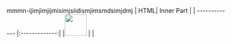 mmmn-ijimjimjijmisimjsiidismjimsmdsimjdmj
| HTML| Inner Part  |
| ------------- |:-------------:| 
|<img src= "https://user-images.githubusercontent.com/57319180/145340614-029c4221-c320-449f-a3c0-85a0bfdbdcf8.png" width="50" height = "50"/>           |           |       
